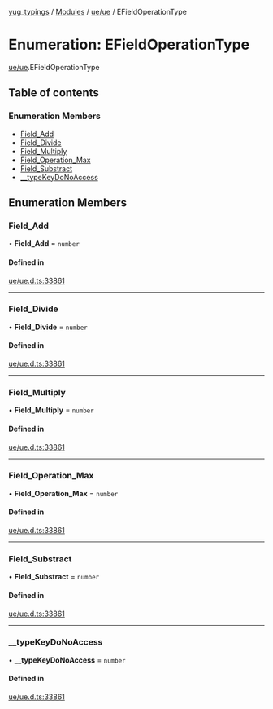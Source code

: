[yug_typings](../README.md) / [Modules](../modules.md) / [ue/ue](../modules/ue_ue.md) / EFieldOperationType

# Enumeration: EFieldOperationType

[ue/ue](../modules/ue_ue.md).EFieldOperationType

## Table of contents

### Enumeration Members

- [Field\_Add](ue_ue.EFieldOperationType.md#field_add)
- [Field\_Divide](ue_ue.EFieldOperationType.md#field_divide)
- [Field\_Multiply](ue_ue.EFieldOperationType.md#field_multiply)
- [Field\_Operation\_Max](ue_ue.EFieldOperationType.md#field_operation_max)
- [Field\_Substract](ue_ue.EFieldOperationType.md#field_substract)
- [\_\_typeKeyDoNoAccess](ue_ue.EFieldOperationType.md#__typekeydonoaccess)

## Enumeration Members

### Field\_Add

• **Field\_Add** = `number`

#### Defined in

[ue/ue.d.ts:33861](https://github.com/YugMetaverse/yug_typings/blob/b7d9b19/ue/ue.d.ts#L33861)

___

### Field\_Divide

• **Field\_Divide** = `number`

#### Defined in

[ue/ue.d.ts:33861](https://github.com/YugMetaverse/yug_typings/blob/b7d9b19/ue/ue.d.ts#L33861)

___

### Field\_Multiply

• **Field\_Multiply** = `number`

#### Defined in

[ue/ue.d.ts:33861](https://github.com/YugMetaverse/yug_typings/blob/b7d9b19/ue/ue.d.ts#L33861)

___

### Field\_Operation\_Max

• **Field\_Operation\_Max** = `number`

#### Defined in

[ue/ue.d.ts:33861](https://github.com/YugMetaverse/yug_typings/blob/b7d9b19/ue/ue.d.ts#L33861)

___

### Field\_Substract

• **Field\_Substract** = `number`

#### Defined in

[ue/ue.d.ts:33861](https://github.com/YugMetaverse/yug_typings/blob/b7d9b19/ue/ue.d.ts#L33861)

___

### \_\_typeKeyDoNoAccess

• **\_\_typeKeyDoNoAccess** = `number`

#### Defined in

[ue/ue.d.ts:33861](https://github.com/YugMetaverse/yug_typings/blob/b7d9b19/ue/ue.d.ts#L33861)
